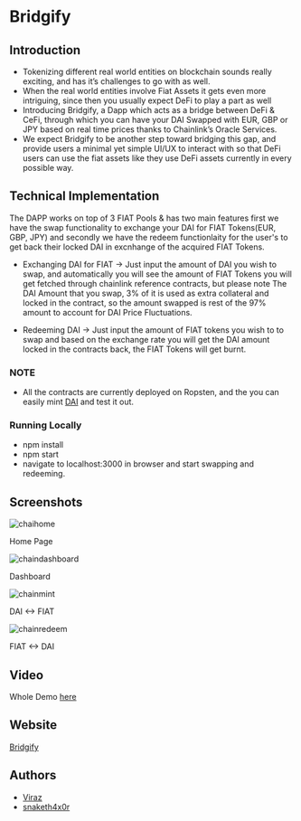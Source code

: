 # Bridgify

## Introduction

- Tokenizing different real world entities on blockchain sounds really exciting, and has it’s challenges to go with as well.
- When the real world entities involve Fiat Assets it gets even more intriguing, since then you usually expect DeFi to play a part as well
- Introducing Bridgify, a Dapp which acts as a bridge between DeFi & CeFi, through which you can have your DAI Swapped with EUR, GBP or JPY based on real time prices thanks to Chainlink’s Oracle Services.
- We expect Bridgify to be another step toward bridging this gap, and provide users a minimal yet simple UI/UX to interact with so that DeFi users can use the fiat assets like they use DeFi assets currently in every possible way.

## Technical Implementation
The DAPP works on top of 3 FIAT Pools & has two main features first we have the swap functionality to exchange your DAI for FIAT Tokens(EUR, GBP, JPY) and secondly we have the redeem functionlaity for the user's to get back their locked DAI in excnhange of the acquired FIAT Tokens.
- Exchanging DAI for FIAT -> Just input the amount of DAI you wish to swap, and automatically you will see the amount of FIAT Tokens you will get fetched through chainlink reference contracts, but please note The DAI Amount that you swap, 3% of it is used as extra collateral and locked in the contract, so the amount swapped is rest of the 97% amount to account for DAI Price Fluctuations.

- Redeeming DAI -> Just input the amount of FIAT tokens you wish to to swap and based on the exchange rate you will get the DAI amount locked in the contracts back, the FIAT Tokens will get burnt.

### NOTE
- All the contracts are currently deployed on Ropsten, and the you can easily mint [DAI](https://ropsten.etherscan.io/address/0xb1f3a2ebe13cc0420f7cedd558d357a08dde11ee) and test it out.

### Running Locally

- npm install
- npm start
- navigate to localhost:3000 in browser and start swapping and redeeming.

## Screenshots

![chaihome](https://user-images.githubusercontent.com/26670962/88565961-f389a000-d052-11ea-83d2-6a8172c63136.png)

Home Page

![chaindashboard](https://user-images.githubusercontent.com/26670962/88565975-f8e6ea80-d052-11ea-8239-45a7e1a24de2.png)

Dashboard

![chainmint](https://user-images.githubusercontent.com/26670962/88565984-fd130800-d052-11ea-9fc1-a248ed13d450.png)

DAI <-> FIAT

![chainredeem](https://user-images.githubusercontent.com/26670962/88565987-fedccb80-d052-11ea-9386-5dbdccf0bd4a.png)

FIAT <-> DAI


## Video
Whole Demo [here](https://www.youtube.com/watch?v=Z3Z4zIjbC1c)


## Website
[Bridgify](https://bridgifylink.herokuapp.com/)


## Authors
- [Viraz](https://twitter.com/Viraz04)
- [snaketh4x0r](https://twitter.com/snaketh4x0r?s=09)
